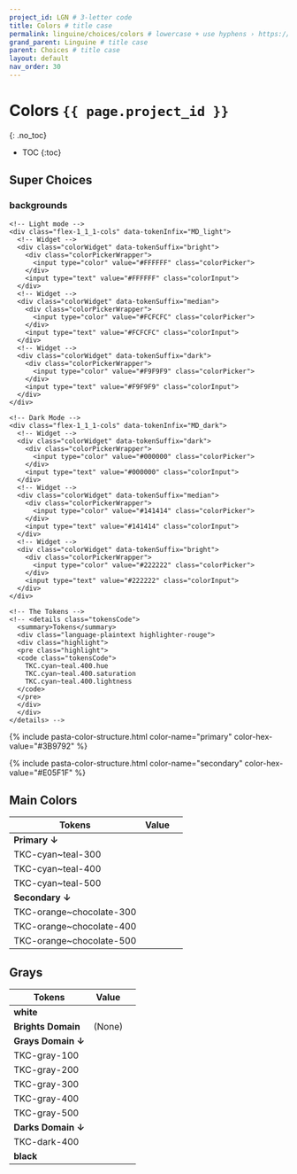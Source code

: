 ```yaml
---
project_id: LGN # 3-letter code
title: Colors # title case
permalink: linguine/choices/colors # lowercase + use hyphens › https://tinyurl.com/27kmc4rb
grand_parent: Linguine # title case
parent: Choices # title case
layout: default
nav_order: 30
---
```

<script type="module">
  document.getElementsByTagName('body')[0].setAttribute('data-pasta-project-id', '{{ page.project_id }}');
  import { tokens } from '{{site.baseurl}}/assets/projects/{{ page.project_id }}/tokens/tokens.js';
  window.tokens = tokens;
</script>
<script type="text/javascript" src="{{site.baseurl}}/assets/js/libs/chroma.min.js" defer></script>
<script type="text/javascript" src="{{site.baseurl}}/assets/js/pasta.js" defer></script>
<script type="text/javascript" src="{{site.baseurl}}/assets/js/pasta-colors.js" defer></script>


# Colors `{{ page.project_id }}`
{: .no_toc}

- TOC
{:toc}



## Super Choices

<div class="colorSystem" data-tokenPrefix="TKUI_SC.">

  <h3>backgrounds</h3>

  <!-- Backgrounds -->
  <div class="colorBackgroundSelections" data-tokenInfix="background">

    <!-- Light mode -->
    <div class="flex-1_1_1-cols" data-tokenInfix="MD_light">
      <!-- Widget -->
      <div class="colorWidget" data-tokenSuffix="bright">
        <div class="colorPickerWrapper">
          <input type="color" value="#FFFFFF" class="colorPicker">
        </div>
        <input type="text" value="#FFFFFF" class="colorInput">
      </div>
      <!-- Widget -->
      <div class="colorWidget" data-tokenSuffix="median">
        <div class="colorPickerWrapper">
          <input type="color" value="#FCFCFC" class="colorPicker">
        </div>
        <input type="text" value="#FCFCFC" class="colorInput">
      </div>
      <!-- Widget -->
      <div class="colorWidget" data-tokenSuffix="dark">
        <div class="colorPickerWrapper">
          <input type="color" value="#F9F9F9" class="colorPicker">
        </div>
        <input type="text" value="#F9F9F9" class="colorInput">
      </div>
    </div>

    <!-- Dark Mode -->
    <div class="flex-1_1_1-cols" data-tokenInfix="MD_dark">
      <!-- Widget -->
      <div class="colorWidget" data-tokenSuffix="dark">
        <div class="colorPickerWrapper">
          <input type="color" value="#000000" class="colorPicker">
        </div>
        <input type="text" value="#000000" class="colorInput">
      </div>
      <!-- Widget -->
      <div class="colorWidget" data-tokenSuffix="median">
        <div class="colorPickerWrapper">
          <input type="color" value="#141414" class="colorPicker">
        </div>
        <input type="text" value="#141414" class="colorInput">
      </div>
      <!-- Widget -->
      <div class="colorWidget" data-tokenSuffix="bright">
        <div class="colorPickerWrapper">
          <input type="color" value="#222222" class="colorPicker">
        </div>
        <input type="text" value="#222222" class="colorInput">
      </div>
    </div>

    <!-- The Tokens -->
    <!-- <details class="tokensCode">
      <summary>Tokens</summary>
      <div class="language-plaintext highlighter-rouge">
      <div class="highlight">
      <pre class="highlight">
      <code class="tokensCode">
        TKC.cyan~teal.400.hue
        TKC.cyan~teal.400.saturation
        TKC.cyan~teal.400.lightness
      </code>
      </pre>
      </div>
      </div>
    </details> -->
  </div>
  <!-- End Backgrounds -->

<!-- Colors -->


{% include pasta-color-structure.html
  color-name="primary"
  color-hex-value="#3B9792"
%}

{% include pasta-color-structure.html
  color-name="secondary"
  color-hex-value="#E05F1F"
%}


</div>

## Main Colors

<table class="colorTable">
    <!-- <caption>vertical-align</caption> -->
    <thead>
        <tr>
            <th>Tokens</th>
            <th>Value</th>
            <th></th>
        </tr>
    </thead>
    <tbody>
        <tr>
            <td><strong>Primary ↓</strong></td>
            <td></td>
            <td></td>
        </tr>
        <tr data-colorValue="hsla(177, 44%, 51%, 1.00)">
            <td>TKC-cyan~teal-300</td>
            <td></td>
            <td></td>
        </tr>
        <tr data-colorValue="hsla(177, 44%, 41%, 1.00)">
            <td>TKC-cyan~teal-400</td>
            <td></td>
            <td></td>
        </tr>
        <tr data-colorValue="hsla(176, 44%, 31%, 1.00)">
            <td>TKC-cyan~teal-500</td>
            <td></td>
            <td></td>
        </tr>
        <tr>
            <td><strong>Secondary ↓</strong></td>
            <td></td>
            <td></td>
        </tr>
        <tr data-colorValue="hsla(20, 76%, 60%, 1.00)">
            <td>TKC-orange~chocolate-300</td>
            <td></td>
            <td></td>
        </tr>
        <tr data-colorValue="hsla(20, 76%, 50%, 1.00)">
            <td>TKC-orange~chocolate-400</td>
            <td></td>
            <td></td>
        </tr>
        <tr data-colorValue="hsla(20, 76%, 40%, 1.00)">
            <td>TKC-orange~chocolate-500</td>
            <td></td>
            <td></td>
        </tr>
   </tbody>
</table>

## Grays

<table class="colorTable">
    <!-- <caption>vertical-align</caption> -->
    <thead>
        <tr>
            <th>Tokens</th>
            <th>Value</th>
            <th></th>
        </tr>
    </thead>
    <tbody>
        <tr data-colorValue="hsla(104, 100%, 100%, 1.00)">
            <td><strong>white</strong></td>
            <td></td>
            <td></td>
        </tr>
        <tr>
            <td class="textfaded"><strong>Brights Domain</strong></td>
            <td class="textfaded">(None)</td>
            <td></td>
        </tr>
        <tr>
            <td><strong>Grays Domain ↓</strong></td>
            <td></td>
            <td></td>
        </tr>
        <tr data-colorValue="hsla(109, 0%, 96%, 1.00)">
            <td>TKC-gray-100</td>
            <td></td>
            <td></td>
        </tr>
        <tr data-colorValue="hsla(109, 0%, 89%, 1.00)">
            <td>TKC-gray-200</td>
            <td></td>
            <td></td>
        </tr>
        <tr data-colorValue="hsla(109, 0%, 73%, 1.00)">
            <td>TKC-gray-300</td>
            <td></td>
            <td></td>
        </tr>
        <tr data-colorValue="hsla(109, 0%, 44%, 1.00)">
            <td>TKC-gray-400</td>
            <td></td>
            <td></td>
        </tr>
        <tr data-colorValue="hsla(109, 0%, 29%, 1.00)">
            <td>TKC-gray-500</td>
            <td></td>
            <td></td>
        </tr>
        <tr>
            <td><strong>Darks Domain ↓</strong></td>
            <td></td>
            <td></td>
        </tr>
        <tr data-colorValue="hsla(109, 0%, 14%, 1.00)">
            <td>TKC-dark-400</td>
            <td></td>
            <td></td>
        </tr>
        <tr data-colorValue="hsla(0, 0%, 0%, 1.00)">
            <td><strong>black</strong></td>
            <td></td>
            <td></td>
        </tr>
    </tbody>
</table>
